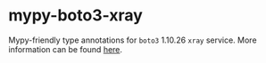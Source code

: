 # mypy-boto3-xray

Mypy-friendly type annotations for `boto3` 1.10.26 `xray` service.
More information can be found [here](https://github.com/vemel/mypy_boto3).